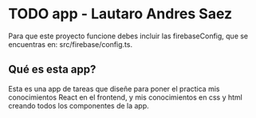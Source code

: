 # TODO app - Lautaro Andres Saez

Para que este proyecto funcione debes incluir las firebaseConfig, que se encuentras en: src/firebase/config.ts.

## Qué es esta app?

Esta es una app de tareas que diseñe para poner el practica mis conocimientos React en el frontend, y mis conocimientos en css y html 
creando todos los componentes de la app.